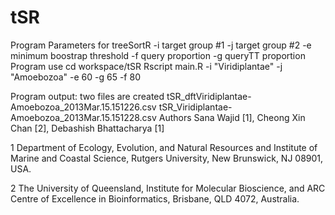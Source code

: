 tSR
===
Program Parameters for treeSortR
-i target group #1
-j target group #2
-e minimum boostrap threshold
-f query proportion
-g queryTT proportion
Program use
cd workspace/tSR Rscript main.R -i "Viridiplantae" -j "Amoebozoa" -e 60 -g 65 -f 80

Program output: two files are created
tSR_dftViridiplantae-Amoebozoa_2013Mar.15.151226.csv
tSR_Viridiplantae-Amoebozoa_2013Mar.15.151228.csv
Authors
Sana Wajid [1], Cheong Xin Chan [2], Debashish Bhattacharya [1]

1 Department of Ecology, Evolution, and Natural Resources and Institute of Marine and Coastal Science, Rutgers University, New Brunswick, NJ 08901, USA.

2 The University of Queensland, Institute for Molecular Bioscience, and ARC Centre of Excellence in Bioinformatics, Brisbane, QLD 4072, Australia.
